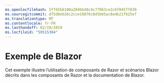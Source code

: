 ```yaml
---
ms.openlocfilehash: 5ff65b6100a284bb48c4c77063ce2cbf0457f830
ms.sourcegitcommit: d75d8eb26c2cce19876c8d5b65ac8a4b21f625ef
ms.translationtype: MT
ms.contentlocale: fr-FR
ms.lasthandoff: 02/19/2019
ms.locfileid: "59515384"
---
```

# <a name="blazor-sample"></a>Exemple de Blazor

Cet exemple illustre l’utilisation de composants de Razor et scénarios Blazor décrits dans les composants de Razor et la documentation de Blazor.
